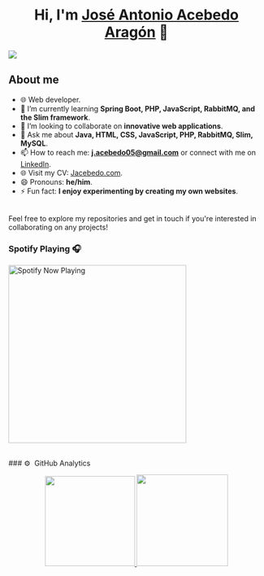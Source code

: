 <div align="center">
<h1 align="center">Hi, I'm <a href="https://joseantonioacebedoaragon.github.io/Curriculum">José Antonio Acebedo Aragón</a> 👋</h1>
</div>

<!--
**JoseAntonioAcebedoAragon/JoseAntonioAcebedoAragon** is a ✨ _special_ ✨ repository because its `README.md` (this file) appears on your GitHub profile.
-->

<img src="https://i.ibb.co/PZDzfkv/Sin-t-tulo.png">

## About me

- 🌐 Web developer.
- 🌱 I’m currently learning **Spring Boot, PHP, JavaScript, RabbitMQ, and the Slim framework**.
- 👯 I’m looking to collaborate on **innovative web applications**.
- 💬 Ask me about **Java, HTML, CSS, JavaScript, PHP, RabbitMQ, Slim, MySQL**.
- 📫 How to reach me: **j.acebedo05@gmail.com** or connect with me on [LinkedIn](https://es.linkedin.com/in/jos%C3%A9-antonio-acebedo-arag%C3%B3n-5a164523a).
- 🌐 Visit my CV: [Jacebedo.com](https://joseantonioacebedoaragon.github.io/Curriculum/).
- 😄 Pronouns: **he/him**.
- ⚡ Fun fact: **I enjoy experimenting by creating my own websites**.
<br>
Feel free to explore my repositories and get in touch if you're interested in collaborating on any projects!
<br>

### Spotify Playing 🎧
[<img src="https://spotify-now-playing-joseantonioacebedoaragons-projects.vercel.app//api/spotify-playing" alt="Spotify Now Playing" width="350" />](https://open.spotify.com/user/846c87eb84284d99b312d23b08c59273)

<br>
### ⚙️ &nbsp;GitHub Analytics

<p align="center">
  <a href="https://github.com/JoseAntonioAcebedoAragon">
    <img height="177em" src="https://github-readme-stats-eight-theta.vercel.app/api?username=JoseAntonioAcebedoAragon&show_icons=true&theme=algolia&include_all_commits=true&count_private=true"/>
    <img height="180em" src="https://github-readme-stats-eight-theta.vercel.app/api/top-langs/?username=JoseAntonioAcebedoAragon&layout=compact&langs_count=8&theme=algolia"/>
  </a>
</p>
